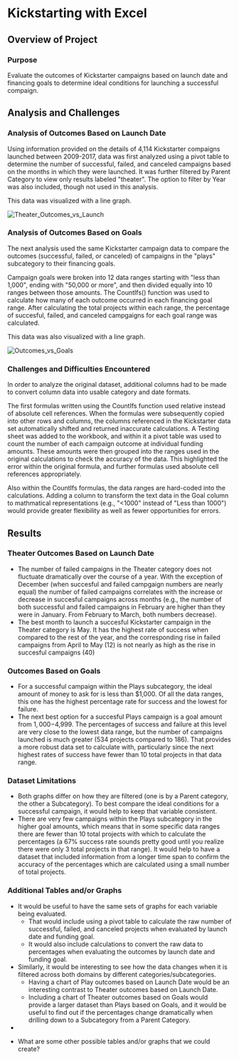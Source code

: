 # Kickstarting with Excel

## Overview of Project

### Purpose
Evaluate the outcomes of Kickstarter campaigns based on launch date and financing goals to determine ideal conditions for launching a successful compaign.

## Analysis and Challenges

### Analysis of Outcomes Based on Launch Date
Using information provided on the details of 4,114 Kickstarter compaigns launched between 2009-2017, data was first analyzed using a pivot table to determine the number of successful, failed, and canceled campaigns based on the months in which they were launched. It was further filtered by Parent Category to view only results labeled "theater". The option to filter by Year was also included, though not used in this analysis. 

This data was visualized with a line graph. 

![Theater_Outcomes_vs_Launch](https://user-images.githubusercontent.com/111674383/190319037-b425868d-ee38-4b52-85b5-e76dd750b45f.png)

### Analysis of Outcomes Based on Goals
The next analysis used the same Kickstarter campaign data to compare the outcomes (successful, failed, or canceled) of campaigns in the "plays" subcategory to their financing goals. 

Campaign goals were broken into 12 data ranges starting with "less than 1,000", ending with "50,000 or more", and then divided equally into 10 ranges between those amounts. The CountIfs() function was used to calculate how many of each outcome occurred in each financing goal range. After calculating the total projects within each range, the percentage of succesful, failed, and canceled campgaigns for each goal range was calculated. 

This data was also visualized with a line graph.

![Outcomes_vs_Goals](https://user-images.githubusercontent.com/111674383/190318009-dc77cd18-885c-4f18-ae5c-7cee27570d17.png)

### Challenges and Difficulties Encountered
In order to analyze the original dataset, additional columns had to be made to convert column data into usable category and date formats. 

The first formulas written using the CountIfs function used relative instead of absolute cell references. When the formulas were subsequently copied into other rows and columns, the columns referenced in the Kickstarter data set automatically shifted and returned inaccurate calculations. A Testing sheet was added to the workbook, and within it a pivot table was used to count the number of each campaign outcome at individual funding amounts. These amounts were then grouped into the ranges used in the original calculations to check the accuracy of the data. This highlighted the error within the original formula, and further formulas used absolute cell references appropriately.  

Also within the CountIfs formulas, the data ranges are hard-coded into the calculations. Adding a column to transform the text data in the Goal column to mathmatical representations (e.g., "<1000" instead of "Less than 1000") would provide greater flexibility as well as fewer opportunities for errors. 

## Results

### Theater Outcomes Based on Launch Date
* The number of failed campaigns in the Theater category does not fluctuate dramatically over the course of a year. With the exception of December (when succesful and failed campgaign numbers are nearly equal) the number of failed campaigns correlates with the increase or decrease in succesful campaigns across months (e.g., the number of both successful and failed campaigns in February are higher than they were in January. From February to March, both numbers decrease).
* The best month to launch a succesful Kickstarter campaign in the Theater category is May. It has the highest rate of success when compared to the rest of the year, and the corresponding rise in failed campaigns from April to May (12) is not nearly as high as the rise in succesful campaigns (40)

### Outcomes Based on Goals
* For a successful campaign within the Plays subcategory, the ideal amount of money to ask for is less than $1,000. Of all the data ranges, this one has the highest percentage rate for success and the lowest for failure. 
* The next best option for a succesful Plays campaign is a goal amount from $1,000-$4,999. The percentages of success and failure at this level are very close to the lowest data range, but the number of campaigns launched is much greater (534 projects compared to 186). That provides a more robust data set to calculate with, particularly since the next highest rates of success have fewer than 10 total projects in that data range. 

### Dataset Limitations
* Both graphs differ on how they are filtered (one is by a Parent category, the other a Subcategory). To best compare the ideal conditions for a successful campaign, it would help to keep that variable consistent.
* There are very few campaigns within the Plays subcategory in the higher goal amounts, which means that in some specific data ranges there are fewer than 10 total projects with which to calculate the percentages (a 67% success rate sounds pretty good until you realize there were only 3 total projects in that range). It would help to have a dataset that included information from a longer time span to confirm the accuracy of the percentages which are calculated using a small number of total projects. 

### Additional Tables and/or Graphs
* It would be useful to have the same sets of graphs for each variable being evaluated. 
  * That would include using a pivot table to calculate the raw number of successful, failed, and canceled projects when evaluated by launch date and funding goal. 
  * It would also include calculations to convert the raw data to percentages when evaluating the outcomes by launch date and funding goal.
* Similarly, it would be interesting to see how the data changes when it is filtered across both domains by different categories/subcategories.
  * Having a chart of Play outcomes based on Launch Date would be an interesting contrast to Theater outcomes based on Launch Date.
  * Including a chart of Theater outcomes based on Goals would provide a larger dataset than Plays based on Goals, and it would be useful to find out if the percentages change dramatically when drilling down to a Subcategory from a Parent Category.
* 

- What are some other possible tables and/or graphs that we could create?
